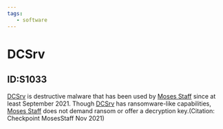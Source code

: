```yaml
---
tags:
   - software
---
```

# DCSrv
## ID:S1033
[DCSrv](software/S1033) is destructive malware that has been used by [Moses Staff](groups/G1009) since at least  September 2021. Though [DCSrv](software/S1033) has ransomware-like capabilities, [Moses Staff](groups/G1009) does not demand ransom or offer a decryption key.(Citation: Checkpoint MosesStaff Nov 2021)
